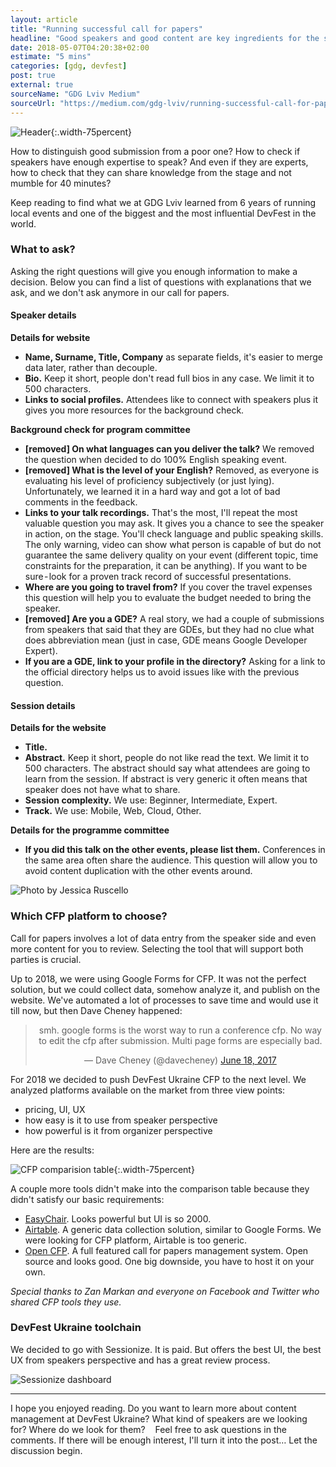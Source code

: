 ```yaml
---
layout: article
title: "Running successful call for papers"
headline: "Good speakers and good content are key ingredients for the successful conference. Your role as an organizer is to find both."
date: 2018-05-07T04:20:38+02:00
estimate: "5 mins"
categories: [gdg, devfest]
post: true
external: true
sourceName: "GDG Lviv Medium"
sourceUrl: "https://medium.com/gdg-lviv/running-successful-call-for-papers-c30514f82474"
---
```


![Header](/img/posts/running-successfull-cfp/header.jpeg){:.width-75percent}

How to distinguish good submission from a poor one? How to check if speakers have enough expertise to speak? And even if they are experts, how to check that they can share knowledge from the stage and not mumble for 40 minutes?

Keep reading to find what we at GDG Lviv learned from 6 years of running local events and one of the biggest and the most influential DevFest in the world.


### What to ask?

Asking the right questions will give you enough information to make a decision. Below you can find a list of questions with explanations that we ask, and we don't ask anymore in our call for papers.

#### Speaker details

**Details for website**

- **Name, Surname, Title, Company** as separate fields, it's easier to merge data later, rather than decouple.
- **Bio.** Keep it short, people don't read full bios in any case. We limit it to 500 characters.
- **Links to social profiles.** Attendees like to connect with speakers plus it gives you more resources for the background check.

**Background check for program committee**

- **[removed] On what languages can you deliver the talk?** We removed the question when decided to do 100% English speaking event.
- **[removed] What is the level of your English?** Removed, as everyone is evaluating his level of proficiency subjectively (or just lying). Unfortunately, we learned it in a hard way and got a lot of bad comments in the feedback.
- **Links to your talk recordings.** That's the most, I'll repeat the most valuable question you may ask. It gives you a chance to see the speaker in action, on the stage. You'll check language and public speaking skills. The only warning, video can show what person is capable of but do not guarantee the same delivery quality on your event (different topic, time constraints for the preparation, it can be anything). If you want to be sure - look for a proven track record of successful presentations.
- **Where are you going to travel from?** If you cover the travel expenses this question will help you to evaluate the budget needed to bring the speaker.
- **[removed] Are you a GDE?** A real story, we had a couple of submissions from speakers that said that they are GDEs, but they had no clue what does abbreviation mean (just in case, GDE means Google Developer Expert).
- **If you are a GDE, link to your profile in the directory?** Asking for a link to the official directory helps us to avoid issues like with the previous question.

#### Session details

**Details for the website**

- **Title.**
- **Abstract.** Keep it short, people do not like read the text. We limit it to 500 characters. The abstract should say what attendees are going to learn from the session. If abstract is very generic it often means that speaker does not have what to share.
- **Session complexity.** We use: Beginner, Intermediate, Expert.
- **Track.** We use: Mobile, Web, Cloud, Other.

**Details for the programme committee**

- **If you did this talk on the other events, please list them.** Conferences in the same area often share the audience. This question will allow you to avoid content duplication with the other events around.


![Photo by Jessica Ruscello](/img/posts/running-successfull-cfp/special-berry.jpeg)


### Which CFP platform to choose?

Call for papers involves a lot of data entry from the speaker side and even more content for you to review. Selecting the tool that will support both parties is crucial.

Up to 2018, we were using Google Forms for CFP. It was not the perfect solution, but we could collect data, somehow analyze it, and publish on the website. We've automated a lot of processes to save time and would use it till now, but then Dave Cheney happened:

<center><blockquote class="twitter-tweet" data-lang="en"><p lang="en" dir="ltr">smh. google forms is the worst way to run a conference cfp. No way to edit the cfp after submission. Multi page forms are especially bad.</p>&mdash; Dave Cheney (@davecheney) <a href="https://twitter.com/davecheney/status/876386399037014016?ref_src=twsrc%5Etfw">June 18, 2017</a></blockquote></center>
<script async src="https://platform.twitter.com/widgets.js" charset="utf-8"></script>

For 2018 we decided to push DevFest Ukraine CFP to the next level. We analyzed platforms available on the market from three view points:

- pricing, UI, UX
- how easy is it to use from speaker perspective
- how powerful is it from organizer perspective

Here are the results:

![CFP comparision table](/img/posts/running-successfull-cfp/cfp-comparison-table.png){:.width-75percent}

A couple more tools didn't make into the comparison table because they didn't satisfy our basic requirements:
- [EasyChair](https://easychair.org/). Looks powerful but UI is so 2000.
- [Airtable](https://airtable.com/). A generic data collection solution, similar to Google Forms. We were looking for CFP platform, Airtable is too generic.
- [Open CFP](https://github.com/pyvec/cz.pycon.org-2018#). A full featured call for papers management system. Open source and looks good. One big downside, you have to host it on your own.

*Special thanks to Zan Markan and everyone on Facebook and Twitter who shared CFP tools they use.*


### DevFest Ukraine toolchain

We decided to go with Sessionize. It is paid. But offers the best UI, the best UX from speakers perspective and has a great review process.

![Sessionize dashboard](/img/posts/running-successfull-cfp/sessionize-dashboard.png)


---

I hope you enjoyed reading. Do you want to learn more about content management at DevFest Ukraine? What kind of speakers are we looking for? Where do we look for them? 
 
Feel free to ask questions in the comments. If there will be enough interest, I'll turn it into the post… Let the discussion begin.
